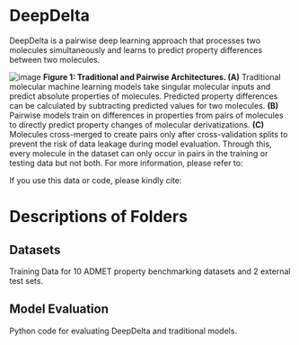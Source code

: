 # DeepDelta
DeepDelta is a pairwise deep learning approach that processes two molecules simultaneously and learns to predict property differences between two molecules.

![image](https://user-images.githubusercontent.com/127516906/224863995-130c3f7f-b3ef-4c1a-a3ef-1dfe0c6b9c9e.png)
**Figure 1: Traditional and Pairwise Architectures. (A)** Traditional molecular machine learning models take singular molecular inputs and predict absolute properties of molecules. Predicted property differences can be calculated by subtracting predicted values for two molecules. **(B)** Pairwise models train on differences in properties from pairs of molecules to directly predict property changes of molecular derivatizations. **(C)** Molecules cross-merged to create pairs only after cross-validation splits to prevent the risk of data leakage during model evaluation. Through this, every molecule in the dataset can only occur in pairs in the training or testing data but not both.
For more information, please refer to: 

If you use this data or code, please kindly cite:


# Descriptions of Folders

## Datasets

Training Data for 10 ADMET property benchmarking datasets and 2 external test sets.

## Model Evaluation

Python code for evaluating DeepDelta and traditional models.
